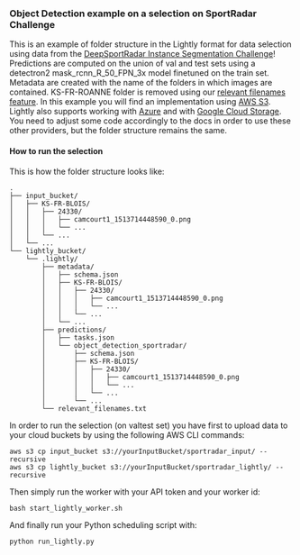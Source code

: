 ### Object Detection example on a selection on SportRadar Challenge

This is an example of folder structure in the Lightly format for data selection using data from the [DeepSportRadar Instance Segmentation Challenge](https://github.com/DeepSportRadar/instance-segmentation-challenge)!
Predictions are computed on the union of val and test sets using a detectron2 mask_rcnn_R_50_FPN_3x model finetuned on the train set. Metadata are created with the name of the folders in which images are contained. KS-FR-ROANNE folder is removed using our [relevant filenames feature](https://docs.lightly.ai/docs/relevant-filenames).
In this example you will find an implementation using [AWS S3](https://docs.lightly.ai/docs/aws-s3). Lightly also supports working with [Azure](https://docs.lightly.ai/docs/azure) and with [Google Cloud Storage](https://docs.lightly.ai/docs/google-cloud-storage). You need to adjust some code accordingly to the docs in order to use these other providers, but the folder structure remains the same.

#### How to run the selection

This is how the folder structure looks like:

```
.
├── input_bucket/
│   ├── KS-FR-BLOIS/
│   │   ├── 24330/
│   │   │   ├── camcourt1_1513714448590_0.png
│   │   │   └── ...
│   │   └── ...
│   └── ...
└── lightly_bucket/
    └── .lightly/
        ├── metadata/
        │   ├── schema.json
        │   ├── KS-FR-BLOIS/
        │   │   ├── 24330/
        │   │   │   ├── camcourt1_1513714448590_0.png
        │   │   │   └── ...
        │   │   └── ...
        │   └── ...
        ├── predictions/
        │   ├── tasks.json
        │   └── object_detection_sportradar/
        │       ├── schema.json
        │       ├── KS-FR-BLOIS/
        │       │   ├── 24330/
        │       │   │   ├── camcourt1_1513714448590_0.png
        │       │   │   └── ...
        │       │   └── ...
        │       └── ...
        └── relevant_filenames.txt
```

In order to run the selection (on valtest set) you have first to upload data to your cloud buckets by using the following AWS CLI commands:

```
aws s3 cp input_bucket s3://yourInputBucket/sportradar_input/ --recursive
aws s3 cp lightly_bucket s3://yourInputBucket/sportradar_lightly/ --recursive
```

Then simply run the worker with your API token and your worker id:

```
bash start_lightly_worker.sh
```

And finally run your Python scheduling script with:

```
python run_lightly.py
```
